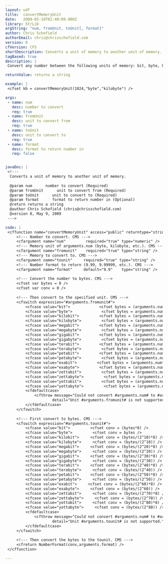 ```yaml
---
layout: udf
title:  convertMemoryUnit
date:   2009-05-10T01:40:09.000Z
library: StrLib
argString: "num, fromUnit, toUnit[, format]"
author: Chris Schofield
authorEmail: chris@chrisschofield.com
version: 0
cfVersion: CF5
shortDescription: Converts a unit of memory to another unit of memory.
tagBased: true
description: |
 Convert any number between the following units of memory: bit, byte, kilobit, kilobyte, megabit, megabyte, gigabit, gigabyte, terabit, terabyte, petabit, petabyte, exabit, exabyte, zettabit, zettabyte, yottabit, and yottabyte. Can also specify number format to return.

returnValue: returns a string

example: |
 <cfset kb = convertMemoryUnit(1024,"byte","kilobyte") />

args:
 - name: num
   desc: number to convert
   req: true
 - name: fromUnit
   desc: unit to convert from
   req: true
 - name: toUnit
   desc: unit to convert to
   req: true
 - name: format
   desc: format to return number in
   req: false


javaDoc: |
 <!---
  Converts a unit of memory to another unit of memory.
  
  @param num      number to convert (Required)
  @param fromUnit      unit to convert from (Required)
  @param toUnit      unit to convert to (Required)
  @param format      format to return number in (Optional)
  @return returns a string 
  @author Chris Schofield (chris@chrisschofield.com) 
  @version 0, May 9, 2009 
 --->

code: |
 <cffunction name="convertMemoryUnit" access="public" returntype="string">
     <!--- Number to convert. CMS --->
     <cfargument name="num"         required="true" type="numeric" />
     <!--- Memory unit of arguments.num (byte, kilobyte, etc.). CMS --->
     <cfargument name="fromunit"    required="true" type="string" />
     <!--- Memory to convert to. CMS --->
     <cfargument name="tounit"     required="true" type="string" />
     <!--- Number format to return (9.99, 9.99999, etc.). CMS --->
     <cfargument name="format"     default="9.9"    type="string" />
 
     <!--- Convert the number to bytes. CMS --->
     <cfset var bytes = 0 />
     <cfset var conv = 0 />
 
     <!--- Then convert to the specified unit. CMS --->
     <cfswitch expression="#arguments.fromunit#">
         <cfcase value="bit">             <cfset bytes = (arguments.num/8) />         </cfcase>
         <cfcase value="byte">             <cfset bytes = arguments.num />             </cfcase>
         <cfcase value="kilobit">         <cfset bytes = (arguments.num*(2^10)/8) />    </cfcase>
         <cfcase value="kilobyte">         <cfset bytes = (arguments.num*(2^10)) />    </cfcase>
         <cfcase value="megabit">         <cfset bytes = (arguments.num*(2^20)/8) />    </cfcase>
         <cfcase value="megabyte">         <cfset bytes = (arguments.num*(2^20)) />    </cfcase>
         <cfcase value="gigabit">         <cfset bytes = (arguments.num*(2^30)/8) />    </cfcase>
         <cfcase value="gigabyte">         <cfset bytes = (arguments.num*(2^30)) />    </cfcase>
         <cfcase value="terabit">         <cfset bytes = (arguments.num*(2^40)/8) />    </cfcase>
         <cfcase value="terabyte">         <cfset bytes = (arguments.num*(2^40)) />    </cfcase>
         <cfcase value="petabit">         <cfset bytes = (arguments.num*(2^50)/8) />    </cfcase>
         <cfcase value="petabyte">         <cfset bytes = (arguments.num*(2^50)) />    </cfcase>
         <cfcase value="exabit">         <cfset bytes = (arguments.num*(2^60)/8) />    </cfcase>
         <cfcase value="exabyte">         <cfset bytes = (arguments.num*(2^60)) />    </cfcase>
         <cfcase value="zettabit">         <cfset bytes = (arguments.num*(2^70)/8) />    </cfcase>
         <cfcase value="zettabyte">         <cfset bytes = (arguments.num*(2^70)) />    </cfcase>
         <cfcase value="yottabit">         <cfset bytes = (arguments.num*(2^80)/8) />    </cfcase>
         <cfcase value="yottabyte">         <cfset bytes = (arguments.num*(2^80)) />    </cfcase>
         <cfdefaultcase>
             <cfthrow message="Could not convert #arguments.num# to #arguments.fromunit#."
                     detail="Unit #arguments.fromunit# is not supported." />
         </cfdefaultcase>
     </cfswitch>
 
     <!--- First convert to bytes. CMS --->
     <cfswitch expression="#arguments.tounit#">
         <cfcase value="bit">         <cfset conv = (bytes*8) />             </cfcase>
         <cfcase value="byte">         <cfset conv = bytes />                 </cfcase>
         <cfcase value="kilobit">     <cfset conv = (bytes/(2^10)*8) />    </cfcase>
         <cfcase value="kilobyte">     <cfset conv = (bytes/(2^10)) />        </cfcase>
         <cfcase value="megabit">     <cfset conv = (bytes/(2^20)*8) />    </cfcase>
         <cfcase value="megabyte">     <cfset conv = (bytes/(2^20)) />        </cfcase>
         <cfcase value="gigabit">     <cfset conv = (bytes/(2^30)*8) />    </cfcase>
         <cfcase value="gigabyte">     <cfset conv = (bytes/(2^30)) />        </cfcase>
         <cfcase value="terabit">     <cfset conv = (bytes/(2^40)*8) />    </cfcase>
         <cfcase value="terabyte">     <cfset conv = (bytes/(2^40)) />        </cfcase>
         <cfcase value="petabit">     <cfset conv = (bytes/(2^50)*8) />    </cfcase>
         <cfcase value="petabyte">     <cfset conv = (bytes/(2^50)) />        </cfcase>
         <cfcase value="exabit">     <cfset conv = (bytes/(2^60)*8) />    </cfcase>
         <cfcase value="exabyte">     <cfset conv = (bytes/(2^60)) />        </cfcase>
         <cfcase value="zettabit">     <cfset conv = (bytes/(2^70)*8) />    </cfcase>
         <cfcase value="zettabyte">     <cfset conv = (bytes/(2^70)) />        </cfcase>
         <cfcase value="yottabit">     <cfset conv = (bytes/(2^80)*8) />    </cfcase>
         <cfcase value="yottabyte">     <cfset conv = (bytes/(2^80)) />        </cfcase>
         <cfdefaultcase>
             <cfthrow message="Could not convert #arguments.num# to #arguments.tounit#."
                     detail="Unit #arguments.tounit# is not supported." />
         </cfdefaultcase>
     </cfswitch>
 
     <!--- Then convert the bytes to the tounit. CMS --->
     <cfreturn NumberFormat(conv,arguments.format) />
 </cffunction>

---
```


